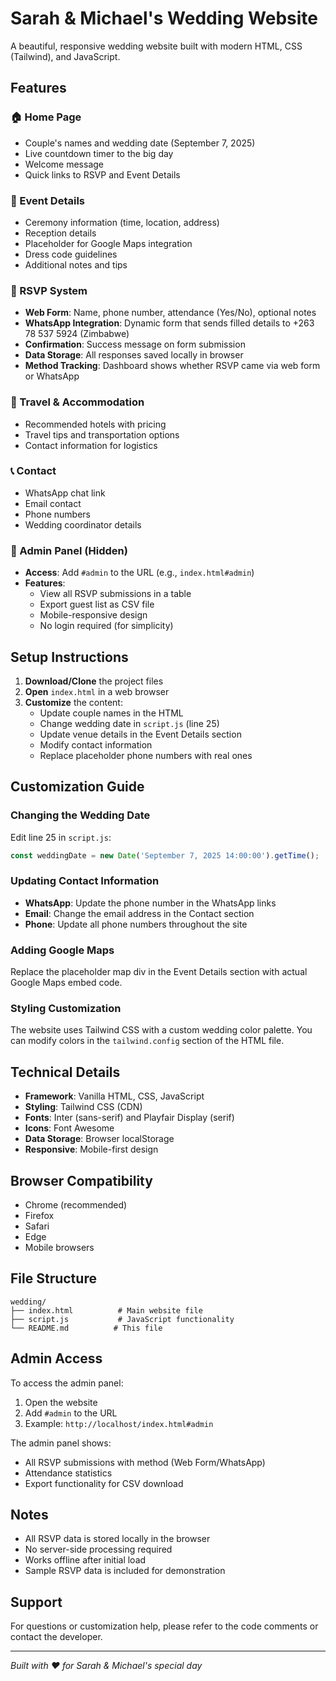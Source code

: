 # Sarah & Michael's Wedding Website

A beautiful, responsive wedding website built with modern HTML, CSS (Tailwind), and JavaScript.

## Features

### 🏠 Home Page
- Couple's names and wedding date (September 7, 2025)
- Live countdown timer to the big day
- Welcome message
- Quick links to RSVP and Event Details

### 📅 Event Details
- Ceremony information (time, location, address)
- Reception details
- Placeholder for Google Maps integration
- Dress code guidelines
- Additional notes and tips

### 📝 RSVP System
- **Web Form**: Name, phone number, attendance (Yes/No), optional notes
- **WhatsApp Integration**: Dynamic form that sends filled details to +263 78 537 5924 (Zimbabwe)
- **Confirmation**: Success message on form submission
- **Data Storage**: All responses saved locally in browser
- **Method Tracking**: Dashboard shows whether RSVP came via web form or WhatsApp

### 🚗 Travel & Accommodation
- Recommended hotels with pricing
- Travel tips and transportation options
- Contact information for logistics

### 📞 Contact
- WhatsApp chat link
- Email contact
- Phone numbers
- Wedding coordinator details

### 🔧 Admin Panel (Hidden)
- **Access**: Add `#admin` to the URL (e.g., `index.html#admin`)
- **Features**:
  - View all RSVP submissions in a table
  - Export guest list as CSV file
  - Mobile-responsive design
  - No login required (for simplicity)

## Setup Instructions

1. **Download/Clone** the project files
2. **Open** `index.html` in a web browser
3. **Customize** the content:
   - Update couple names in the HTML
   - Change wedding date in `script.js` (line 25)
   - Update venue details in the Event Details section
   - Modify contact information
   - Replace placeholder phone numbers with real ones

## Customization Guide

### Changing the Wedding Date
Edit line 25 in `script.js`:
```javascript
const weddingDate = new Date('September 7, 2025 14:00:00').getTime();
```

### Updating Contact Information
- **WhatsApp**: Update the phone number in the WhatsApp links
- **Email**: Change the email address in the Contact section
- **Phone**: Update all phone numbers throughout the site

### Adding Google Maps
Replace the placeholder map div in the Event Details section with actual Google Maps embed code.

### Styling Customization
The website uses Tailwind CSS with a custom wedding color palette. You can modify colors in the `tailwind.config` section of the HTML file.

## Technical Details

- **Framework**: Vanilla HTML, CSS, JavaScript
- **Styling**: Tailwind CSS (CDN)
- **Fonts**: Inter (sans-serif) and Playfair Display (serif)
- **Icons**: Font Awesome
- **Data Storage**: Browser localStorage
- **Responsive**: Mobile-first design

## Browser Compatibility

- Chrome (recommended)
- Firefox
- Safari
- Edge
- Mobile browsers

## File Structure

```
wedding/
├── index.html          # Main website file
├── script.js           # JavaScript functionality
└── README.md          # This file
```

## Admin Access

To access the admin panel:
1. Open the website
2. Add `#admin` to the URL
3. Example: `http://localhost/index.html#admin`

The admin panel shows:
- All RSVP submissions with method (Web Form/WhatsApp)
- Attendance statistics
- Export functionality for CSV download

## Notes

- All RSVP data is stored locally in the browser
- No server-side processing required
- Works offline after initial load
- Sample RSVP data is included for demonstration

## Support

For questions or customization help, please refer to the code comments or contact the developer.

---

*Built with ❤️ for Sarah & Michael's special day* 